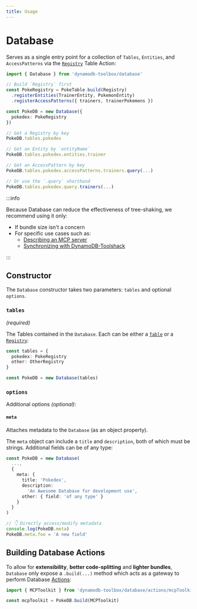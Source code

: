 ```yaml
---
title: Usage
---
```


# Database

Serves as a single entry point for a collection of `Tables`, `Entities`, and `AccessPatterns` via the [`Registry`](../../2-tables/2-actions/9-registry/index.md) Table Action:

```ts
import { Database } from 'dynamodb-toolbox/database'

// Build `Registry` first
const PokeRegistry = PokeTable.build(Registry)
  .registerEntities(TrainerEntity, PokemonEntity)
  .registerAccessPatterns({ trainers, trainerPokemons })

const PokeDB = new Database({
  pokedex: PokeRegistry
})

// Get a Registry by key
PokeDB.tables.pokedex

// Get an Entity by `entityName`
PokeDB.tables.pokedex.entities.trainer

// Get an AccessPattern by key
PokeDB.tables.pokedex.accessPatterns.trainers.query(...)

// Or use the `.query` shorthand
PokeDB.tables.pokedex.query.trainers(...)
```

:::info

Because Database can reduce the effectiveness of tree-shaking, we recommend using it only:

- If bundle size isn't a concern
- For specific use cases such as:
  - [Describing an MCP server](../../5-databases/2-actions/1-mcp-toolkit/index.md)
  - [Synchronizing with DynamoDB-Toolshack](../../5-databases//2-actions/2-synchronize/index.md)

:::

## Constructor

The `Database` constructor takes two parameters: `tables` and optional `options`.

### `tables`

<p style={{ marginTop: '-15px' }}><i>(required)</i></p>

The Tables contained in the `Database`. Each can be either a [`Table`](../../2-tables/1-usage/index.md) or a [`Registry`](../../2-tables/2-actions/9-registry/index.md):

```ts
const tables = {
  pokedex: PokeRegistry
  other: OtherRegistry
}

const PokeDB = new Database(tables)
```

### `options`

Additional options _(optional)_:

#### `meta`

Attaches metadata to the `Database` (as an object property).

The `meta` object can include a `title` and `description`, both of which must be strings. Additional fields can be of any type:

```ts
const PokeDB = new Database(
  ...,
  {
    meta: {
      title: 'Pokedex',
      description:
        'An Awesome Database for development use',
      other: { field: 'of any type' }
    }
  }
)

// 👇 Directly access/modify metadata
console.log(PokeDB.meta)
PokeDB.meta.foo = 'A new field'
```

## Building Database Actions

To allow for **extensibility**, **better code-splitting** and **lighter bundles**, `Database` only expose a `.build(...)` method which acts as a gateway to perform Database [Actions](../../1-getting-started/3-usage/index.md#how-do-actions-work):

```ts
import { MCPToolkit } from 'dynamodb-toolbox/database/actions/mcpToolkit'

const mcpToolkit = PokeDB.build(MCPToolkit)
```
